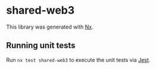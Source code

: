 # shared-web3

This library was generated with [Nx](https://nx.dev).

## Running unit tests

Run `nx test shared-web3` to execute the unit tests via [Jest](https://jestjs.io).
